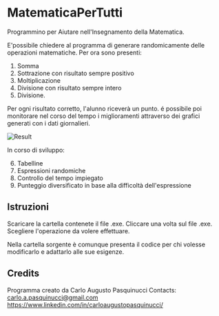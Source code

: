 # MatematicaPerTutti
Programmino per Aiutare nell'Insegnamento della Matematica.

E'possibile chiedere al programma di generare randomicamente delle operazioni matematiche.
Per ora sono presenti:
1. Somma
2. Sottrazione con risultato sempre positivo
3. Moltiplicazione
4. Divisione con risultato sempre intero
5. Divisione.

Per ogni risultato corretto, l'alunno riceverà un punto. é possibile poi monitorare nel corso del tempo i miglioramenti attraverso dei grafici generati con i dati giornalieri.

![Result](https://user-images.githubusercontent.com/54579322/80516355-a169ad80-8983-11ea-836b-24665a8bff02.png)

In corso di sviluppo:

6. Tabelline
7. Espressioni randomiche
8. Controllo del tempo impiegato
9. Punteggio diversificato in base alla difficoltà dell'espressione

## Istruzioni
Scaricare la cartella contenete il file .exe.
Cliccare una volta sul file .exe.
Scegliere l'operazione da volere effettuare.

Nella cartella sorgente è comunque presenta il codice per chi volesse modificarlo e adattarlo alle sue esigenze.

## Credits
Programma creato da Carlo Augusto Pasquinucci
Contacts:
carlo.a.pasquinucci@gmail.com
https://www.linkedin.com/in/carloaugustopasquinucci/
